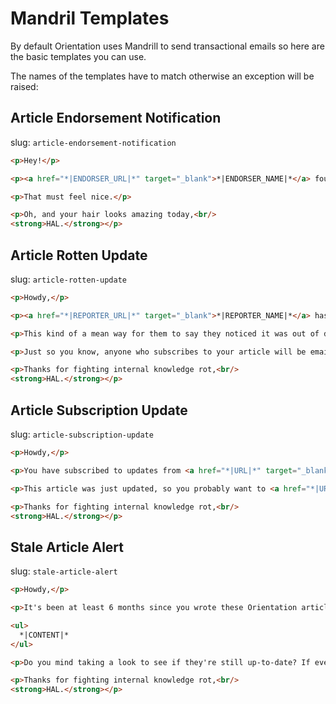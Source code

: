 # Mandril Templates

By default Orientation uses Mandrill to send transactional emails so here are the basic templates you can use. 

The names of the templates have to match otherwise an exception will be raised:

## Article Endorsement Notification

slug: `article-endorsement-notification`

```html
<p>Hey!</p>

<p><a href="*|ENDORSER_URL|*" target="_blank">*|ENDORSER_NAME|*</a> found <a href="*|URL|*" target="_blank">*|ARTICLE_TITLE|*</a> so useful they endorsed it.</p>

<p>That must feel nice.</p>

<p>Oh, and your hair looks amazing today,<br/>
<strong>HAL.</strong></p>
```

## Article Rotten Update

slug: `article-rotten-update`

```html
<p>Howdy,</p>

<p><a href="*|REPORTER_URL|*" target="_blank">*|REPORTER_NAME|*</a> has marked <a href="*|URL|*" target="_blank">*|ARTICLE_TITLE|*</a> as rotten.</p>

<p>This kind of a mean way for them to say they noticed it was out of date and would really appreciate it if you could <a href="*|URL|*" target="_blank">take a moment to update it</a>.</p>

<p>Just so you know, anyone who subscribes to your article will be emailed once you update it, so I bet you'll get major brownie points for that.</p>

<p>Thanks for fighting internal knowledge rot,<br/>
<strong>HAL.</strong></p>
```

## Article Subscription Update

slug: `article-subscription-update`

```html
<p>Howdy,</p>

<p>You have subscribed to updates from <a href="*|URL|*" target="_blank">*|ARTICLE_TITLE|*</a>.</p>

<p>This article was just updated, so you probably want to <a href="*|URL|*" target="_blank">check it out</a>.</p>

<p>Thanks for fighting internal knowledge rot,<br/>
<strong>HAL.</strong></p>
```

## Stale Article Alert

slug: `stale-article-alert`

```html
<p>Howdy,</p>

<p>It's been at least 6 months since you wrote these Orientation articles:</p>

<ul>
  *|CONTENT|*
</ul>

<p>Do you mind taking a look to see if they're still up-to-date? If everything looks good, you can hit the "Mark Fresh" link.</p>

<p>Thanks for fighting internal knowledge rot,<br/>
<strong>HAL.</strong></p>
```
